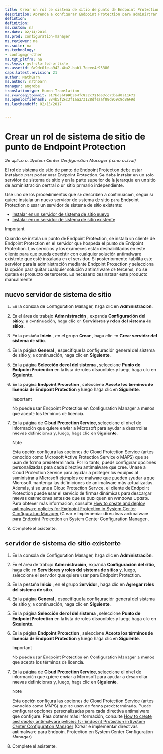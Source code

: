 ```yaml
---
title: Crear un rol de sistema de sitio de punto de Endpoint Protection | Microsoft Docs
description: Aprenda a configurar Endpoint Protection para administrar la seguridad y el malware en equipos cliente de Configuration Manager.
defintion: 
definition: 
ms.custom: na
ms.date: 02/14/2016
ms.prod: configuration-manager
ms.reviewer: na
ms.suite: na
ms.technology:
- configmgr-other
ms.tgt_pltfrm: na
ms.topic: get-started-article
ms.assetid: 0a9dc0fe-a942-40a2-bab1-7eeee4d95380
caps.latest.revision: 21
author: NathBarn
ms.author: nathbarn
manager: angrobe
translationtype: Human Translation
ms.sourcegitcommit: 017bd5b899b364fc832c721d63cc7dbad0a11671
ms.openlocfilehash: 884b5f2ec3f1aa273128dfeaaf88d969c9d8669d
ms.lasthandoff: 02/15/2017


---
```

# <a name="create-an-endpoint-protection-point-site-system-role"></a>Crear un rol de sistema de sitio de punto de Endpoint Protection

*Se aplica a: System Center Configuration Manager (rama actual)*

 El rol de sistema de sitio de punto de Endpoint Protection debe estar instalado para poder usar Endpoint Protection. Se debe instalar en un solo servidor de sistema de sitio y en la parte superior de la jerarquía en un sitio de administración central o un sitio primario independiente.

 Use uno de los procedimientos que se describen a continuación, según si quiere instalar un nuevo servidor de sistema de sitio para Endpoint Protection o usar un servidor de sistema de sitio existente:
 - [Instalar en un servidor de sistema de sitio nuevo](#new-site-system-server)
 - [Instalar en un servidor de sistema de sitio existente](#existing-site-system-server)

> [!IMPORTANT]
>  Cuando se instala un punto de Endpoint Protection, se instala un cliente de Endpoint Protection en el servidor que hospeda el punto de Endpoint Protection. Los servicios y los exámenes están deshabilitados en este cliente para que pueda coexistir con cualquier solución antimalware existente que esté instalada en el servidor. Si posteriormente habilita este servidor para la administración mediante Endpoint Protection y selecciona la opción para quitar cualquier solución antimalware de terceros, no se quitará el producto de terceros. Es necesario desinstalar este producto manualmente.

## <a name="new-site-system-server"></a>nuevo servidor de sistema de sitio

1.  En la consola de Configuration Manager, haga clic en **Administración**.

2.  En el área de trabajo **Administración** , expanda **Configuración del sitio**y, a continuación, haga clic en **Servidores y roles del sistema de sitios**.

3.  En la pestaña **Inicio** , en el grupo **Crear** , haga clic en **Crear servidor del sistema de sitio**.

4.  En la página **General** , especifique la configuración general del sistema de sitio y, a continuación, haga clic en **Siguiente**.

5.  En la página **Selección de rol del sistema** , seleccione **Punto de Endpoint Protection** en la lista de roles disponibles y luego haga clic en **Siguiente**.

6.  En la página **Endpoint Protection** , seleccione **Acepto los términos de licencia de Endpoint Protection** y luego haga clic en **Siguiente**.

    > [!IMPORTANT]
    >  No puede usar Endpoint Protection en Configuration Manager a menos que acepte los términos de licencia.

7.  En la página de **Cloud Protection Service**, seleccione el nivel de información que quiere enviar a Microsoft para ayudar a desarrollar nuevas definiciones y, luego, haga clic en **Siguiente**.

    > [!NOTE]
    >  Esta opción configura las opciones de Cloud Protection Service (antes conocido como Microsoft Active Protection Service o MAPS) que se usan de forma predeterminada. Por lo tanto, puede configurar opciones personalizadas para cada directiva antimalware que cree. Únase a Cloud Protection Service para ayudar a proteger los equipos al suministrar a Microsoft ejemplos de malware que pueden ayudar a que Microsoft mantenga las definiciones de antimalware más actualizadas. Además, si se une a Cloud Protection Service, el cliente de Endpoint Protection puede usar el servicio de firmas dinámicas para descargar nuevas definiciones antes de que se publiquen en Windows Update. Para obtener más información, consulte [How to create and deploy antimalware policies for Endpoint Protection in System Center Configuration Manager](endpoint-antimalware-policies.md) (Crear e implementar directivas antimalware para Endpoint Protection en System Center Configuration Manager).

8.  Complete el asistente.


## <a name="existing-site-system-server"></a>servidor de sistema de sitio existente

1.  En la consola de Configuration Manager, haga clic en **Administración**.

2.  En el área de trabajo **Administración**, expanda **Configuración del sitio**, haga clic en **Servidores y roles del sistema de sitios** y, luego, seleccione el servidor que quiere usar para Endpoint Protection.

3.  En la pestaña **Inicio** , en el grupo **Servidor** , haga clic en **Agregar roles del sistema de sitio**.

4.  En la página **General** , especifique la configuración general del sistema de sitio y, a continuación, haga clic en **Siguiente**.

5.  En la página **Selección de rol del sistema** , seleccione **Punto de Endpoint Protection** en la lista de roles disponibles y luego haga clic en **Siguiente**.

6.  En la página **Endpoint Protection** , seleccione **Acepto los términos de licencia de Endpoint Protection** y luego haga clic en **Siguiente**.

    > [!IMPORTANT]
    >  No puede usar Endpoint Protection en Configuration Manager a menos que acepte los términos de licencia.

7.  En la página de **Cloud Protection Service**, seleccione el nivel de información que quiere enviar a Microsoft para ayudar a desarrollar nuevas definiciones y, luego, haga clic en **Siguiente**.

    > [!NOTE]
    >  Esta opción configura las opciones de Cloud Protection Service (antes conocido como MAPS) que se usan de forma predeterminada. Puede configurar opciones personalizadas para cada directiva antimalware que configure. Para obtener más información, consulte [How to create and deploy antimalware policies for Endpoint Protection in System Center Configuration Manager](endpoint-antimalware-policies.md) (Crear e implementar directivas antimalware para Endpoint Protection en System Center Configuration Manager).

8.  Complete el asistente.

